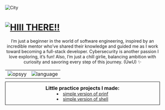 ![City](https://i.giphy.com/media/v1.Y2lkPTc5MGI3NjExNmM2bWhhcm9iOW85Y2Fxb3BlMHExZ2dkcmRvajgwcDNocXVuOXdqYyZlcD12MV9pbnRlcm5hbF9naWZfYnlfaWQmY3Q9Zw/NKEt9elQ5cR68/giphy.gif)

# [![HIII THERE!!](https://img.shields.io/badge/Hii%20there%20!!-702963?style=for-the-badge)](https://github.com/niylii)
<div style="text-align: center;">
     I’m just a beginner in the world of software engineering, inspired by an incredible mentor who’ve shared their knowledge and guided me as I work toward becoming a full-stack developer. Cybersecurity is another passion I love exploring, it’s fun! Also, I’m just a chill girlie, balancing ambition with curiosity and savoring every step of this journey. (UwU) ✨

</div>
<div style="text-align: center;">
<br>   
   <table style="margin: 0 auto;">
    <tr>
      <td>
        <img src="https://github-readme-streak-stats.herokuapp.com/?user=niylii&theme=nightowl&hide_border=false&exclude_days=Sun%2CSat" alt="opsyy"/>
      </td>
      <td>
        <img src="https://github-readme-stats.vercel.app/api/top-langs/?username=niylii&theme=nightowl&hide_border=false&include_all_commits=false&count_private=false&layout=compact&text_color=eff7ff" alt= "language"/>
      </td>
    </tr>
  </table>
  <div style="border: 1px solid black; padding: 10px; margin: 10px 0;">
  <h3 style="margin: 0;">Little practice projects I made:</h3>
    <li><a href="https://github.com/niylii/Printf_" target="_blank">  simple version of prinf</a></br></li>
     <li><a href="https://github.com/niylii/simple_shell/"> simple version of shell</a></br></li>
  </div>
</div>
